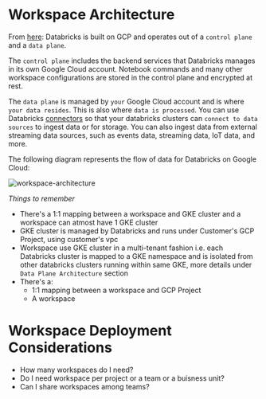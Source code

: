 
# Workspace Architecture
From [here](https://docs.gcp.databricks.com/getting-started/overview.html#high-level-architecture): Databricks is built on GCP and operates out of a `control plane` and a `data plane`.

The `control plane` includes the backend services that Databricks manages in its own Google Cloud account. Notebook commands and many other workspace configurations are stored in the control plane and encrypted at rest.

The `data plane` is managed by `your` Google Cloud account and is where `your data resides`. This is also where `data is processed`. You can use Databricks [connectors](https://docs.gcp.databricks.com/data/data-sources/index.html) so that your databricks clusters can `connect to data sources` to ingest data or for storage. You can also ingest data from external streaming data sources, such as events data, streaming data, IoT data, and more.

The following diagram represents the flow of data for Databricks on Google Cloud:

![workspace-architecture](https://docs.gcp.databricks.com/_images/databricks-architecture-gcp.png)

*Things to remember*
* There's a 1:1 mapping between a workspace and GKE cluster and a workspace can atmost have 1 GKE cluster
* GKE cluster is managed by Databricks and runs under Customer's GCP Project, using customer's vpc
* Workspace use GKE cluster in a multi-tenant fashion i.e. each Databricks cluster is mapped to a GKE namespace and is isolated from other databricks clusters running within same GKE, more details under `Data Plane Architecture` section
* There's a:
  * 1:1 mapping between a workspace and GCP Project
  * A workspace  

# Workspace Deployment Considerations
* How many workspaces do I need?
* Do I need workspace per project or a team or a buisness unit?
* Can I share workspaces among teams?
